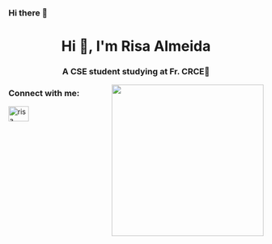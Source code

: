 ### Hi there 👋

<!--
**AlmeidaRisa/AlmeidaRisa** is a ✨ _special_ ✨ repository because its `README.md` (this file) appears on your GitHub profile.

Here are some ideas to get you started:

- 🔭 I’m currently working on ...
- 🌱 I’m currently learning ...
- 👯 I’m looking to collaborate on ...
- 🤔 I’m looking for help with ...
- 💬 Ask me about ...
- 📫 How to reach me: ...
- 😄 Pronouns: ...
- ⚡ Fun fact: ...
-->
<h1 align="center">Hi 👋, I'm Risa Almeida</h1>
<h3 align="center">A CSE student studying at Fr. CRCE📍</h3>

<img src="https://i.pinimg.com/originals/75/8f/1c/758f1cd8cede9c3e4711306fc030f4ce.gif" width="300" align="right">

<h3 align="left">Connect with me:</h3>
<p align="left">
<a href="https://www.linkedin.com/in/risa-almeida-84a07b230?utm_source=share&utm_campaign=share_via&utm_content=profile&utm_medium=android_app" target="blank"><img align="center" src="https://raw.githubusercontent.com/rahuldkjain/github-profile-readme-generator/master/src/images/icons/Social/linked-in-alt.svg" alt="risa almeida" height="30" width="40" /></a>
</p>
